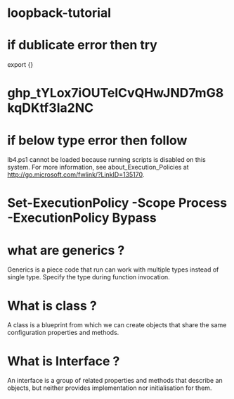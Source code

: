 # loopback-tutorial

# if dublicate error then try
export {}
# 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
# if below type error then follow
lb4.ps1 cannot be loaded because running scripts is disabled on this system. For more information, see about_Execution_Policies at http://go.microsoft.com/fwlink/?LinkID=135170.

# Set-ExecutionPolicy -Scope Process -ExecutionPolicy Bypass

#  what are generics ?
Generics is a piece code that run can work with multiple types instead of single type.
Specify the type during function invocation. 

# What is class ?
A class is a blueprint from which we can create objects that share the same configuration properties and methods. 

# What is Interface ?
An interface is a group of related properties and methods that describe an objects, but neither provides implementation nor initialisation for them. 

